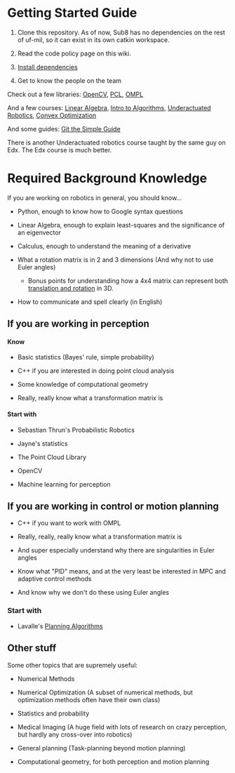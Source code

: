 Getting Started Guide
=====================

1. Clone this repository. As of now, Sub8 has no dependencies on the rest of uf-mil, so it can exist in its own catkin workspace.

2. Read the code policy page on this wiki.

3. [Install dependencies](https://github.com/uf-mil/Sub8/wiki/Installing-Dependencies)

4. Get to know the people on the team


Check out a few libraries:
[OpenCV](http://opencv.org/), [PCL](pointclouds.org), [OMPL](http://ompl.kavrakilab.org/)

And a few courses:
[Linear Algebra](https://www.khanacademy.org/math/linear-algebra), [Intro to Algorithms](http://ocw.mit.edu/courses/electrical-engineering-and-computer-science/6-006-introduction-to-algorithms-fall-2011/), [Underactuated Robotics](http://ocw.mit.edu/courses/electrical-engineering-and-computer-science/6-832-underactuated-robotics-spring-2009/), [Convex Optimization](http://stanford.edu/class/ee364a/)

And some guides: [Git the Simple Guide](http://rogerdudler.github.io/git-guide/)

There is another Underactuated robotics course taught by the same guy on Edx. The Edx course is much better.


# Required Background Knowledge

If you are working on robotics in general, you should know...

* Python, enough to know how to Google syntax questions

* Linear Algebra, enough to explain least-squares and the significance of an eigenvector

* Calculus, enough to understand the meaning of a derivative

* What a rotation matrix is in 2 and 3 dimensions (And why not to use Euler angles)

    * Bonus points for understanding how a 4x4 matrix can represent both [translation and rotation](https://en.wikipedia.org/wiki/Transformation_matrix#Affine_transformations) in 3D.

* How to communicate and spell clearly (in English)

## If you are working in perception

#### Know

* Basic statistics (Bayes' rule, simple probability)

* C++ if you are interested in doing point cloud analysis

* Some knowledge of computational geometry

* Really, really know what a transformation matrix is

#### Start with

* Sebastian Thrun's Probabilistic Robotics

* Jayne's statistics

* The Point Cloud Library

* OpenCV

* Machine learning for perception

## If you are working in control or motion planning

* C++ if you want to work with OMPL

* Really, really, really know what a transformation matrix is

* And super especially understand why there are singularities in Euler angles

* Know what "PID" means, and at the very least be interested in MPC and adaptive control methods

* And know why we don't do these using Euler angles

### Start with

* Lavalle's [Planning Algorithms](http://planning.cs.uiuc.edu/)


## Other stuff

Some other topics that are supremely useful:

* Numerical Methods

* Numerical Optimization (A subset of numerical methods, but optimization methods often have their own class)

* Statistics and probability

* Medical Imaging (A huge field with lots of research on crazy perception, but hardly any cross-over into robotics)

* General planning (Task-planning beyond motion planning)

* Computational geometry, for both perception and motion planning